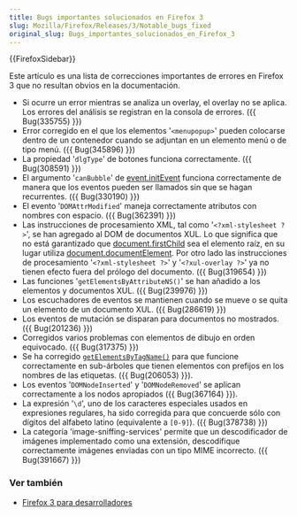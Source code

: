 ```yaml
---
title: Bugs importantes solucionados en Firefox 3
slug: Mozilla/Firefox/Releases/3/Notable_bugs_fixed
original_slug: Bugs_importantes_solucionados_en_Firefox_3
---
```


{{FirefoxSidebar}}

Este artículo es una lista de correcciones importantes de errores en Firefox 3 que no resultan obvios en la documentación.

- Si ocurre un error mientras se analiza un overlay, el overlay no se aplica. Los errores del análisis se registran en la consola de errores. ({{ Bug(335755) }})
- Error corregido en el que los elementos '`<menupopup>`' pueden colocarse dentro de un contenedor cuando se adjuntan en un elemento menú o de tipo menú. ({{ Bug(345896) }})
- La propiedad '`dlgType`' de botones funciona correctamente. ({{ Bug(308591) }})
- El argumento '`canBubble`' de [event.initEvent](/es/DOM/event.initEvent) funciona correctamente de manera que los eventos pueden ser llamados sin que se hagan recurrentes. ({{ Bug(330190) }})
- El evento '`DOMAttrModified`' maneja correctamente atributos con nombres con espacio. ({{ Bug(362391) }})
- Las instrucciones de procesamiento XML, tal como '`<?xml-stylesheet ?>`', se han agregado al DOM de documentos XUL. Lo que significa que no está garantizado que [document.firstChild](/es/DOM/document.firstChild) sea el elemento raíz, en su lugar utiliza [document.documentElement](/es/DOM/document.documentElement). Por otro lado las instrucciones de procesamiento '`<?xml-stylesheet ?>`' y '`<?xul-overlay ?>`' ya no tienen efecto fuera del prólogo del documento. ({{ Bug(319654) }})
- Las funciones '`getElementsByAttributeNS()`' se han añadido a los elementos y documentos XUL. ({{ Bug(239976) }})
- Los escuchadores de eventos se mantienen cuando se mueve o se quita un elemento de un documento XUL. ({{ Bug(286619) }})
- Los eventos de mutación se disparan para documentos no mostrados. ({{ Bug(201236) }})
- Corregidos varios problemas con elementos de dibujo en orden equivocado. ({{ Bug(317375) }})
- Se ha corregido [`getElementsByTagName()`](/es/DOM/element.getElementsByTagName) para que funcione correctamente en sub-árboles que tienen elementos con prefijos en los nombres de las etiquetas. ({{ Bug(206053) }}).
- Los eventos '`DOMNodeInserted`' y '`DOMNodeRemoved`' se aplican correctamente a los nodos apropiados ({{ Bug(367164) }}).
- La expresión '`\d`', uno de los caracteres especiales usados en expresiones regulares, ha sido corregida para que concuerde sólo con dígitos del alfabeto latino (equivalente a `[0-9]`). ({{ Bug(378738) }})
- La categoría 'image-sniffing-services' permite que un descodificador de imágenes implementado como una extensión, descodifique correctamente imágenes enviadas con un tipo MIME incorrecto. ({{ Bug(391667) }})

### Ver también

- [Firefox 3 para desarrolladores](/es/Firefox_3_para_desarrolladores)
